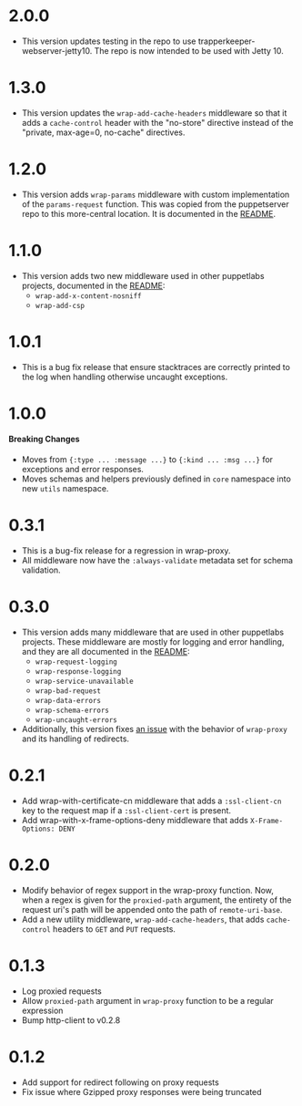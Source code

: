 # 2.0.0

* This version updates testing in the repo to use trapperkeeper-webserver-jetty10. The repo
  is now intended to be used with Jetty 10.

# 1.3.0
* This version updates the `wrap-add-cache-headers` middleware so that
  it adds a `cache-control` header with the "no-store" directive instead of
  the "private, max-age=0, no-cache" directives.

# 1.2.0
* This version adds `wrap-params` middleware with custom implementation of the
  `params-request` function. This was copied from the puppetserver repo to this
  more-central location. It is documented in the [README](./README.md).

# 1.1.0
* This version adds two new middleware used in other
  puppetlabs projects, documented in the [README](./README.md):
  * `wrap-add-x-content-nosniff`
  * `wrap-add-csp`

# 1.0.1
* This is a bug fix release that ensure stacktraces are correctly printed
  to the log when handling otherwise uncaught exceptions.

# 1.0.0
#### Breaking Changes
* Moves from `{:type ... :message ...}` to `{:kind ... :msg ...}` for
  exceptions and error responses.
* Moves schemas and helpers previously defined in `core` namespace into new `utils` namespace.

# 0.3.1
* This is a bug-fix release for a regression in wrap-proxy.
* All middleware now have the `:always-validate` metadata
  set for schema validation.

# 0.3.0
* This version adds many middleware that are used in other
  puppetlabs projects.  These middleware are mostly for logging
  and error handling, and they are all documented in the
  [README](./README.md):
  * `wrap-request-logging`
  * `wrap-response-logging`
  * `wrap-service-unavailable`
  * `wrap-bad-request`
  * `wrap-data-errors`
  * `wrap-schema-errors`
  * `wrap-uncaught-errors`
* Additionally, this version fixes
  [an issue](https://tickets.puppetlabs.com/browse/TK-228) with the
  behavior of `wrap-proxy` and its handling of redirects.

# 0.2.1
* Add wrap-with-certificate-cn middleware that adds a `:ssl-client-cn` key
  to the request map if a `:ssl-client-cert` is present.
* Add wrap-with-x-frame-options-deny middleware that adds `X-Frame-Options: DENY`

# 0.2.0
* Modify behavior of regex support in the wrap-proxy function.
  Now, when a regex is given for the `proxied-path` argument,
  the entirety of the request uri's path will be appended onto
  the path of `remote-uri-base`.
* Add a new utility middleware, `wrap-add-cache-headers`,
  that adds `cache-control` headers to `GET` and `PUT`
  requests.

# 0.1.3
* Log proxied requests
* Allow `proxied-path` argument in `wrap-proxy` function to
  be a regular expression
* Bump http-client to v0.2.8

# 0.1.2
* Add support for redirect following on proxy requests
* Fix issue where Gzipped proxy responses were being truncated
